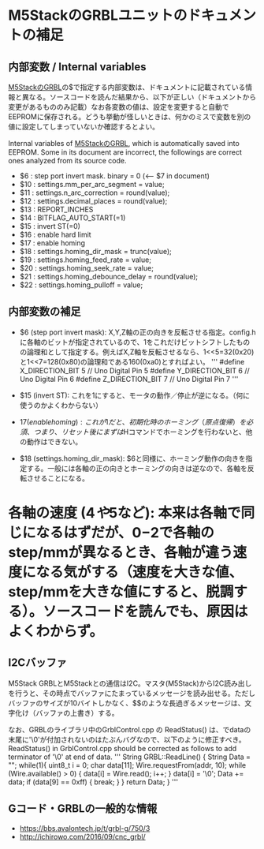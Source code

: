 # M5StackのGRBLユニットのドキュメントの補足

## 内部変数 / Internal variables

[M5StackのGRBL](https://docs.m5stack.com/en/module/grbl13.2)の$で指定する内部変数は、ドキュメントに記載されている情報と異なる。ソースコードを読んだ結果から、以下が正しい（ドキュメントから変更があるもののみ記載）なお各変数の値は、設定を変更すると自動でEEPROMに保存される。どうも挙動が怪しいときは、何かのミスで変数を別の値に設定してしまっていないか確認するとよい。

Internal variables of [M5StackのGRBL](https://docs.m5stack.com/en/module/grbl13.2), which is automatically saved into EEPROM. Some in its document are incorrect, the followings are correct ones analyzed from its source code.


- $6 : step port invert mask. binary = 0 (<-- $7 in document)
- $10 : settings.mm_per_arc_segment = value;
- $11 : settings.n_arc_correction = round(value);
- $12 : settings.decimal_places = round(value);
- $13 : REPORT_INCHES
- $14 : BITFLAG_AUTO_START(=1)
- $15 : invert ST(=0)
- $16 : enable hard limit
- $17 : enable homing
- $18 : settings.homing_dir_mask = trunc(value);
- $19 : settings.homing_feed_rate = value;
- $20 : settings.homing_seek_rate = value;
- $21 : settings.homing_debounce_delay = round(value);
- $22 : settings.homing_pulloff = value;

## 内部変数の補足

- $6 (step port invert mask): X,Y,Z軸の正の向きを反転させる指定。config.hに各軸のビットが指定されているので、1をこれだけビットシフトしたものの論理和として指定する。例えばX,Z軸を反転させるなら、1<<5=32(0x20)と1<<7=128(0x80)の論理和である160(0xa0)とすればよい。
'''
#define X_DIRECTION_BIT    5  // Uno Digital Pin 5
#define Y_DIRECTION_BIT    6  // Uno Digital Pin 6
#define Z_DIRECTION_BIT    7  // Uno Digital Pin 7
'''

- $15 (invert ST): これを1にすると、モータの動作／停止が逆になる。（何に使うのかよくわからない）
- $17 (enable homing): これが1だと、初期化時のホーミング（原点復帰）を必須、つまり、リセット後にまずは$Hコマンドでホーミングを行わないと、他の動作はできない。

- $18 (settings.homing_dir_mask): $6と同様に、ホーミング動作の向きを指定する。一般には各軸の正の向きとホーミングの向きは逆なので、各軸を反転させることになる。


# 各軸の速度 ($4や$5など): 本来は各軸で同じになるはずだが、$0-$2で各軸のstep/mmが異なるとき、各軸が違う速度になる気がする（速度を大きな値、step/mmを大きな値にすると、脱調する）。ソースコードを読んでも、原因はよくわからず。

## I2Cバッファ

M5Stack GRBLとM5Stackとの通信はI2C。マスタ(M5Stack)からI2C読み出しを行うと、その時点でバッファにたまっているメッセージを読み出せる。ただしバッファのサイズが10バイトしかなく、$$のような長過ぎるメッセージは、文字化け（バッファの上書き）する。

なお、GRBLのライブラリ中のGrblControl.cpp の ReadStatus() は、でdataの末尾に'\0'が付加されないのはたぶんバグなので、以下のように修正すべき。
ReadStatus() in GrblControl.cpp should be corrected as follows to add terminator of '\0' at end of data.
'''
String GRBL::ReadLine() {
    String Data = ""; 
    while(1){
        uint8_t i = 0;
        char data[11];
        Wire.requestFrom(addr, 10);
        while (Wire.available() > 0) {
            data[i] = Wire.read();
            i++;
        }
        data[i] = '\0';
        Data += data;
        if (data[9] == 0xff) {
            break;
        }
    }
    return Data;
}
'''

## Gコード・GRBLの一般的な情報

- https://bbs.avalontech.jp/t/grbl-g/750/3
- http://ichirowo.com/2016/09/cnc_grbl/